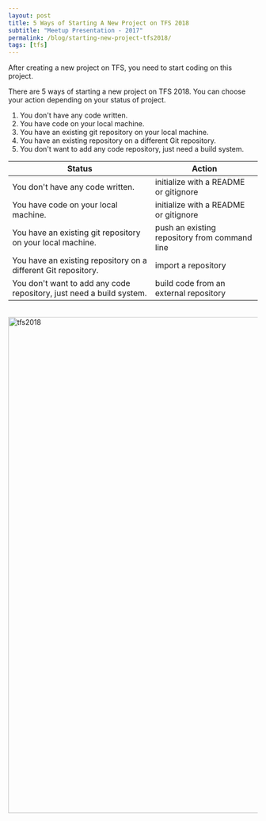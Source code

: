 ```yaml
---
layout: post
title: 5 Ways of Starting A New Project on TFS 2018
subtitle: "Meetup Presentation - 2017"
permalink: /blog/starting-new-project-tfs2018/
tags: [tfs]
---
```


After creating a new project on TFS, you need to start coding on this project.

There are 5 ways of starting a new project on TFS 2018. You can choose your action depending on your status of project.

1. You don't have any code written.
1. You have code on your local machine.
1. You have an existing git repository on your local machine.
1. You have an existing repository on a different Git repository.
1. You don't want to add any code repository, just need a build system.


| Status			                                                         | Action						                    					|
| -------------------------------------------------------------------- | ---------------------------------------------- |
| You don't have any code written.                                     | initialize with a README or gitignore			    |
| You have code on your local machine.                                 | initialize with a README or gitignore			    |
| You have an existing git repository on your local machine.           | push an existing repository from command line	|
| You have an existing repository on a different Git repository.       | import a repository							              |
| You don't want to add any code repository, just need a build system. | build code from an external repository		    	|


<br>
<div style="text-align:left;">
  <a href="https://emredundar.github.io/img/tfs-1.PNG">
    <img src="https://emredundar.github.io/img/tfs-1.PNG" alt="tfs2018" style="width: 1000px;">
  </a>
</div>
<br>
